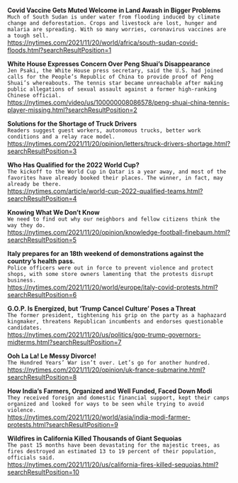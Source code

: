 **Covid Vaccine Gets Muted Welcome in Land Awash in Bigger Problems**\
`Much of South Sudan is under water from flooding induced by climate change and deforestation. Crops and livestock are lost, hunger and malaria are spreading. With so many worries, coronavirus vaccines are a tough sell.`\
https://nytimes.com/2021/11/20/world/africa/south-sudan-covid-floods.html?searchResultPosition=1

**White House Expresses Concern Over Peng Shuai’s Disappearance**\
`Jen Psaki, the White House press secretary, said the U.S. had joined calls for the People’s Republic of China to provide proof of Peng Shuai’s whereabouts. The tennis star became unreachable after making public allegations of sexual assault against a former high-ranking Chinese official.`\
https://nytimes.com/video/us/100000008086578/peng-shuai-china-tennis-player-missing.html?searchResultPosition=2

**Solutions for the Shortage of Truck Drivers**\
`Readers suggest guest workers, autonomous trucks, better work conditions and a relay race model.`\
https://nytimes.com/2021/11/20/opinion/letters/truck-drivers-shortage.html?searchResultPosition=3

**Who Has Qualified for the 2022 World Cup?**\
`The kickoff to the World Cup in Qatar is a year away, and most of the favorites have already booked their places. The winner, in fact, may already be there.`\
https://nytimes.com/article/world-cup-2022-qualified-teams.html?searchResultPosition=4

**Knowing What We Don’t Know**\
`We need to find out why our neighbors and fellow citizens think the way they do.`\
https://nytimes.com/2021/11/20/opinion/knowledge-football-finebaum.html?searchResultPosition=5

**Italy prepares for an 18th weekend of demonstrations against the country’s health pass.**\
`Police officers were out in force to prevent violence and protect shops, with some store owners lamenting that the protests disrupt business.`\
https://nytimes.com/2021/11/20/world/europe/italy-covid-protests.html?searchResultPosition=6

**G.O.P. Is Energized, but ‘Trump Cancel Culture’ Poses a Threat**\
`The former president, tightening his grip on the party as a haphazard kingmaker, threatens Republican incumbents and endorses questionable candidates.`\
https://nytimes.com/2021/11/20/us/politics/gop-trump-governors-midterms.html?searchResultPosition=7

**Ooh La La! Le Messy Divorce!**\
`The Hundred Years’ War isn’t over. Let’s go for another hundred.`\
https://nytimes.com/2021/11/20/opinion/uk-france-submarine.html?searchResultPosition=8

**How India’s Farmers, Organized and Well Funded, Faced Down Modi**\
`They received foreign and domestic financial support, kept their camps organized and looked for ways to be seen while trying to avoid violence.`\
https://nytimes.com/2021/11/20/world/asia/india-modi-farmer-protests.html?searchResultPosition=9

**Wildfires in California Killed Thousands of Giant Sequoias**\
`The past 15 months have been devastating for the majestic trees, as fires destroyed an estimated 13 to 19 percent of their population, officials said.`\
https://nytimes.com/2021/11/20/us/california-fires-killed-sequoias.html?searchResultPosition=10

